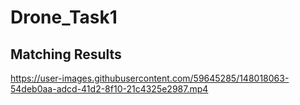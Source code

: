 # Drone_Task1

## Matching Results
https://user-images.githubusercontent.com/59645285/148018063-54deb0aa-adcd-41d2-8f10-21c4325e2987.mp4

